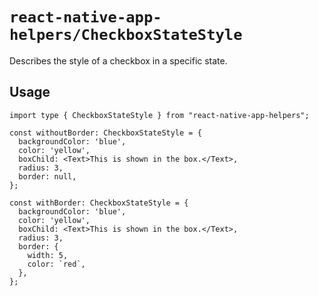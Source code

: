 # `react-native-app-helpers/CheckboxStateStyle`

Describes the style of a checkbox in a specific state.

## Usage

```tsx
import type { CheckboxStateStyle } from "react-native-app-helpers";

const withoutBorder: CheckboxStateStyle = {
  backgroundColor: 'blue',
  color: 'yellow',
  boxChild: <Text>This is shown in the box.</Text>,
  radius: 3,
  border: null,
};

const withBorder: CheckboxStateStyle = {
  backgroundColor: 'blue',
  color: 'yellow',
  boxChild: <Text>This is shown in the box.</Text>,
  radius: 3,
  border: {
    width: 5,
    color: `red`,
  },
};
```
